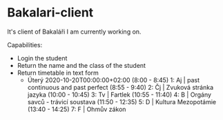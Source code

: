 # Bakalari-client
It's client of Bakaláři I am currently working on.

Capabilities:
* Login the student
* Return the name and the class of the student
* Return timetable in text form
  * Úterý 2020-10-20T00:00:00+02:00
  (8:00 - 8:45) 1: Aj | past continuous and past perfect
  (8:55 - 9:40) 2: Čj | Zvuková stránka jazyka
  (10:00 - 10:45) 3: Tv | Fartlek
  (10:55 - 11:40) 4: B | Orgány savců - trávicí soustava
  (11:50 - 12:35) 5: D | Kultura Mezopotámie
  (13:40 - 14:25) 7: F | Ohmův zákon
